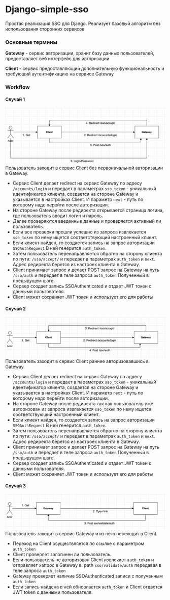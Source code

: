# Django-simple-sso
Простая реализация SSO для Django. Реализует базовый алгоритм без использования сторонних сервисов.

### Основные термины
**Gateway** - сервис авторизации, хранит базу данных пользователей, предоставляет веб интерфейс для авторизации

**Client** - сервис предоставляющий дополнительную функциональность и требующий аутентификацию на сервисе Gateway

### Workflow
#### Случай 1
![alt text](img/screen1.png?raw=true "Case 1")
Пользователь заходит в сервис Client без первоначальной авторизации в Gateway.
- Сервис Client делает redirect на сервис Gateway по адресу `/accounts/login` и передает в параметрах `sso_token` - уникальный идентификатор клиента, создается на стороне Gateway и указывается в настройках Client. И параметр `next` - путь по которому надо перейти после авторизации.
- На стороне Gateway после редиректа открывается страница логина, где пользователь вводит логин и пароль.
- Далее проверяются введенные данные и проверяется активный ли пользователь.
- Если все проверки прошли успешно из запроса извлекается `sso_token` по нему ищется соответствующий настроенный клиент.
- Если клиент найден, то создается запись на запрос авторизации `SSOAuthRequest` В ней генерится `auth_token`.
- Затем пользователь перенаправляется обратно на сторону клиента по пути: `/sso/accept/` и передает в параметрах `auth_token` и `next`. Адрес редиректа берется из настроек клиента в Gateway. 
- Client принимает запрос и делает POST запрос на Gateway на путь `/sso/auth` и передает в теле запроса `auth_token` Полученный в предыдущем шаге. 
- Сервер создает запись SSOAuthenticated и отдает JWT токен с данными пользователя. 
- Client может сохраняет JWT токен и использует его для работы

#### Случай 2
![alt text](img/screen2.png?raw=true "Case 1")
Пользователь заходит в сервис Client раннее авторизовавшись в Gateway.
- Сервис Client делает redirect на сервис Gateway по адресу `/accounts/login` и передает в параметрах `sso_token` - уникальный идентификатор клиента, создается на стороне Gateway и указывается в настройках Client. И параметр `next` - путь по которому надо перейти после авторизации.
- На стороне Gateway после редиректа так как пользователь уже авторизован из запроса извлекается `sso_token` по нему ищется соответствующий настроенный клиент.
- Если клиент найден, то создается запись на запрос авторизации `SSOAuthRequest` В ней генерится `auth_token`.
- Затем пользователь перенаправляется обратно на сторону клиента по пути: `/sso/accept/` и передает в параметрах `auth_token` и `next`. Адрес редиректа берется из настроек клиента в Gateway. 
- Client принимает запрос и делает POST запрос на Gateway на путь `/sso/auth` и передает в теле запроса `auth_token` Полученный в предыдущем шаге. 
- Сервер создает запись SSOAuthenticated и отдает JWT токен с данными пользователя. 
- Client может сохраняет JWT токен и использует его для работы

#### Случай 3
![alt text](img/screen3.png?raw=true "Case 1")
Пользователь заходит в сервис Gateway и из него переходит в Client.
- Переход на Client осуществляется по ссылке с параметром `auth_token` 
- Client проверяет залогинен ли пользователь.
- Если пользователь не авторизован Client извлекает `auth_token` и отправляет хапрос в Gateway в. path `sso/validate/auth` передавая в теле запроса `auth_token`
- Gateway проверяет наличие SSOAuthenticated записи с полученным `auth_token`
- Если запись найдена в ней обновлается `auth_token` и Client отдается JWT token с данными пользователя. 
